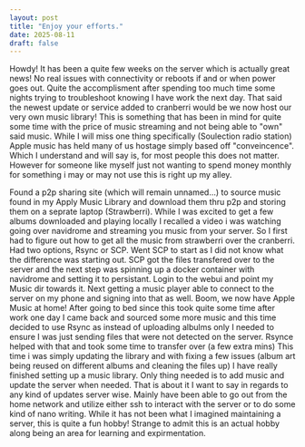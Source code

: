 ```yaml
---
layout: post
title: "Enjoy your efforts."
date: 2025-08-11
draft: false
---
```

Howdy! It has been a quite few weeks on the server which is actually great news! No real issues with connectivity or reboots if and or when power goes out. Quite the accomplisment after spending too much time some nights trying to troubleshoot knowing I have work the next day. That said the newest update or service added to cranberri would be we now host our very own music library! This is something that has been in mind for quite some time with the price of music streaming and not being able to "own" said music. While I will miss one thing specifically (Soulection radio station) Apple music has held many of us hostage simply based off "conveincence". Which I understand and will say is, for most people this does not matter. However for someone like myself just not wanting to spend money monthly for something i may or may not use this is right up my alley. 

Found a p2p sharing site (which will remain unnamed...) to source music found in my Apply Music Library and download them thru p2p and storing them on a seprate laptop (Strawberri). While I was excited to get a few albums downloaded and playing locally I recalled a video i was watching going over navidrome and streaming you music from your server. So I first had to figure out how to get all the music from strawberri over the cranberri. Had two options, Rsync or SCP. Went SCP to start as I did not know what the difference was starting out. SCP got the files transfered over to the server and the next step was spinning up a docker container with navidrome and setting it to persistant. Login to the webui and point my Music dir towards it. Next getting a music player able to connect to the server on my phone and signing into that as well. Boom, we now have Apple Music at home! After going to bed since this took quite some time after work one day I came back and sourced some more music and this time decided to use Rsync as instead of uploading albulms only I needed to ensure I was just sending files that were not detected on the server. Rsynce helped with that and took some time to transfer over (a few extra mins) This time i was simply updating the library and with fixing a few issues (album art being reused on different albums and cleaning the files up) I have really finished setting up a music library. Only thing needed is to add music and update the server when needed. That is about it I want to say in regards to any kind of updates server wise. Mainly have been able to go out from the home network and utilize either ssh to interact with the server or to do some kind of nano writing. While it has not been what I imagined maintaining a server, this is quite a fun hobby! Strange to admit this is an actual hobby along being an area for learning and expirmentation. 


